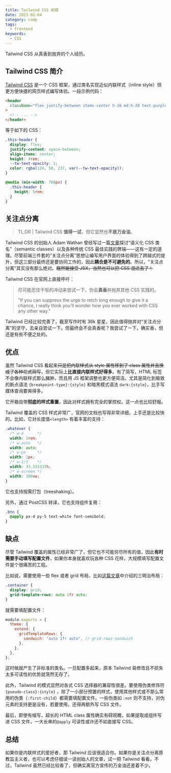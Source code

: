 ```yaml
---
title: Tailwind CSS 初探
date: 2021-02-04
category: comp
tags:
  - frontend
keywords:
  - CSS
---
```


Tailwind CSS 从真香到放弃的个人经历。
<!-- more -->

## Tailwind CSS 简介

[Tailwind CSS](https://tailwindcss.com/) 是一个 CSS 框架，通过类名实现近似内联样式（inline style）但更方便快捷的网页样式编写体验。一段示例代码：

```html
<header
  className="flex justify-between items-center h-16 md:h-20 text-purple-600"
>
  <!-- ... -->
</header>
```

等于如下的 CSS：

```css
.this-header {
  display: flex;
  justify-content: space-between;
  align-items: center;
  height: 4rem;
  --tw-text-opacity: 1;
  color: rgba(124, 58, 237, var(--tw-text-opacity));
}

@media (min-width: 768px) {
  .this-header {
    height: 5rem;
  }
}
```

## 关注点分离

> TL;DR | Tailwind CSS **值得一试**，但它显然也**不是万金油**。

Tailwind CSS 的创始人 Adam Wathan 曾经写过一篇[文章](https://adamwathan.me/css-utility-classes-and-separation-of-concerns/)探讨“语义化 CSS 类名”（semantic classes）以及各种传统 CSS 最佳实践的弊端——这有一定的道理。尽管前端三件套的“关注点分离”思想让编写用户界面的体验得到了跨越式的提升，但这三部分最终还是要协同工作的，因此**耦合是不可避免的**。所以，“关注点分离”其实没有那么绝对。~~既然能接受 JSX，当然也可以把 CSS 混进去了！~~

Tailwind CSS 在官网上直接呼吁：

> 尽可能忍住干呕的冲动来尝试一下，你会**真香**并抛弃其他 CSS 实践的。
>
> "If you can suppress the urge to retch long enough to give it a chance, I really think you'll wonder how you ever worked with CSS any other way."

Tailwind 已经比较完善了，截至写作时有 36k 星星，因此值得抛弃对“关注点分离”的坚守，去亲自尝试一下。但最终会不会真香呢？我尝试了一下，确实香，但还是有些不便之处的。

## 优点

虽然 Tailwind CSS 看起来~~只是把内联样式从 style 属性移到了 class 属性并且换成了各种花式简写~~，但它实际上**比直接内联样式好得多**。有了简写，HTML 标签不会像内联样式那么臃肿，而且用 JS 框架调整也更方便简洁。尤其是简化到极致的断点语法 `{breakpoint-type}:{style}` 和暗黑模式语法 `dark:{style}`，比手写媒体查询要爽得多。

它开箱自带**彻底的样式重置**，因此对样式拥有完全的掌控权。这一点也比较舒服。

Tailwind 覆盖的 CSS 样式非常广，官网的文档也写得非常详细，上手还是比较快的。比如，它对长度值`<length>` 有着丰富的支持：

```css
.whatever {
  /* w-4      */
  width: 1rem;
  /* w-auto   */
  width: auto;
  /* w-px     */
  width: 1px;
  /* w-1/3    */
  width: 33.333333%;
  /* w-screen */
  width: 100vw;
}
```

它也支持按需打包（treeshaking）。

另外，通过 PostCSS 转译，它也支持组件复用：

```css
.btn {
  @apply px-4 py-5 text-white font-semibold;
}
```

## 缺点

尽管 Tailwind 覆盖的属性已经非常广了，但它也不可能穷尽所有的值，因此**有时需要手动填写配置文件**，如果你本身就喜欢玩各种 CSS 花样，大规模填写配置文件是个很痛苦的工程。

比如说，需要使用一些 flex 或者 grid 布局，比如[这篇文章](http://www.ruanyifeng.com/blog/2020/08/five-css-layouts-in-one-line.html)中介绍的三明治布局：

```css
.container {
  display: grid;
  grid-template-rows: auto 1fr auto;
}
```

就需要填配置文件：

```js
module.exports = {
  theme: {
    extend: {
      gridTemplateRows: {
        sandwich: "auto 1fr auto", // grid-rows-sandwich
      },
    },
  },
};
```

这时候就产生了非标准的类名。一旦配置多起来，原本 Tailwind 易修改且不损失太多可读性的优势就荡然无存了。

此外，Tailwind 的模式显然对各式 CSS 选择器的兼容性很差。要使用伪类修饰符 `{pseudo-class}:{style}` ，除了一小部分预置的样式，使用其他样式或不那么常用的伪类（`:first-child`）都需要填配置文件。一些伪类如 `:not` 则不支持，对伪元素的支持更是没有，若要使用，还得再额外写 CSS 文件。

最后，即使有缩写，超长的 HTML class 属性确实有碍观瞻，如果提取成组件写进 CSS 文件，一大长串的`@apply` 可读性或许还不如直接写 CSS。

## 总结

如果你是内联样式的爱好者，那 Tailwind 应该很适合你。如果你是关注点分离原教旨主义者，也可以考虑仔细读一读创始人的文章，试一把 Tailwind 看看。不过，Tailwind 虽然已经比较香了，但确实离官方宣传的万金油还差着不少。
